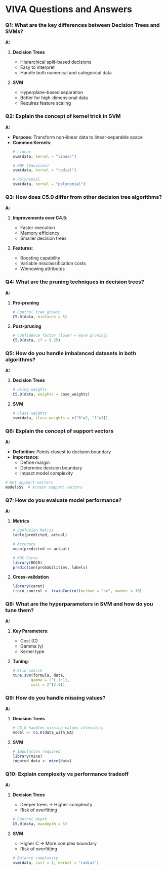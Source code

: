 # VIVA Questions and Answers

### Q1: What are the key differences between Decision Trees and SVMs?
**A:**
1. **Decision Trees**
   - Hierarchical split-based decisions
   - Easy to interpret
   - Handle both numerical and categorical data
   
2. **SVM**
   - Hyperplane-based separation
   - Better for high-dimensional data
   - Requires feature scaling

### Q2: Explain the concept of kernel trick in SVM
**A:**
- **Purpose**: Transform non-linear data to linear-separable space
- **Common Kernels**:
  ```R
  # Linear
  svm(data, kernel = "linear")
  
  # RBF (Gaussian)
  svm(data, kernel = "radial")
  
  # Polynomial
  svm(data, kernel = "polynomial")
  ```

### Q3: How does C5.0 differ from other decision tree algorithms?
**A:**
1. **Improvements over C4.5**:
   - Faster execution
   - Memory efficiency
   - Smaller decision trees
   
2. **Features**:
   - Boosting capability
   - Variable misclassification costs
   - Winnowing attributes

### Q4: What are the pruning techniques in decision trees?
**A:**
1. **Pre-pruning**
   ```R
   # Control tree growth
   C5.0(data, minCases = 5)
   ```

2. **Post-pruning**
   ```R
   # Confidence factor (lower = more pruning)
   C5.0(data, cf = 0.25)
   ```

### Q5: How do you handle imbalanced datasets in both algorithms?
**A:**
1. **Decision Trees**
   ```R
   # Using weights
   C5.0(data, weights = case_weights)
   ```

2. **SVM**
   ```R
   # Class weights
   svm(data, class.weights = c("0"=2, "1"=1))
   ```

### Q6: Explain the concept of support vectors
**A:**
- **Definition**: Points closest to decision boundary
- **Importance**:
  - Define margin
  - Determine decision boundary
  - Impact model complexity
```R
# Get support vectors
model$SV  # Access support vectors
```

### Q7: How do you evaluate model performance?
**A:**
1. **Metrics**
   ```R
   # Confusion Matrix
   table(predicted, actual)
   
   # Accuracy
   mean(predicted == actual)
   
   # ROC Curve
   library(ROCR)
   prediction(probabilities, labels)
   ```

2. **Cross-validation**
   ```R
   library(caret)
   train_control <- trainControl(method = "cv", number = 10)
   ```

### Q8: What are the hyperparameters in SVM and how do you tune them?
**A:**
1. **Key Parameters**:
   - Cost (C)
   - Gamma (γ)
   - Kernel type

2. **Tuning**:
   ```R
   # Grid search
   tune.svm(formula, data, 
           gamma = 2^(-1:1),
           cost = 2^(2:4))
   ```

### Q9: How do you handle missing values?
**A:**
1. **Decision Trees**
   ```R
   # C5.0 handles missing values internally
   model <- C5.0(data_with_NA)
   ```

2. **SVM**
   ```R
   # Imputation required
   library(mice)
   imputed_data <- mice(data)
   ```

### Q10: Explain complexity vs performance tradeoff
**A:**
1. **Decision Trees**
   - Deeper trees → Higher complexity
   - Risk of overfitting
   ```R
   # Control depth
   C5.0(data, maxdepth = 5)
   ```

2. **SVM**
   - Higher C → More complex boundary
   - Risk of overfitting
   ```R
   # Balance complexity
   svm(data, cost = 1, kernel = "radial")
   ```